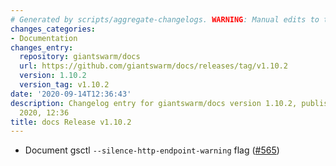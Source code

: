 ```yaml
---
# Generated by scripts/aggregate-changelogs. WARNING: Manual edits to this files will be overwritten.
changes_categories:
- Documentation
changes_entry:
  repository: giantswarm/docs
  url: https://github.com/giantswarm/docs/releases/tag/v1.10.2
  version: 1.10.2
  version_tag: v1.10.2
date: '2020-09-14T12:36:43'
description: Changelog entry for giantswarm/docs version 1.10.2, published on 14 September
  2020, 12:36
title: docs Release v1.10.2
---
```


-  Document gsctl `--silence-http-endpoint-warning`  flag ([#565](https://github.com/giantswarm/docs/pull/565)) 
